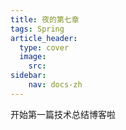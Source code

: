 ```yaml
---
title: 夜的第七章
tags: Spring
article_header:
  type: cover
  image:
    src: 
sidebar:
	nav: docs-zh
---
```


开始第一篇技术总结博客啦